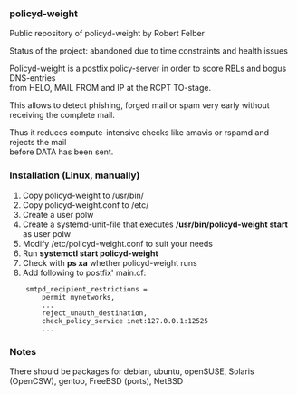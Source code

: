 ### policyd-weight
 

Public repository of policyd-weight by Robert Felber

Status of the project: abandoned due to time constraints and health issues

Policyd-weight is a postfix policy-server in order to score RBLs and bogus DNS-entries<br>
from HELO, MAIL FROM and IP at the RCPT TO-stage.

This allows to detect phishing, forged mail or spam very early without receiving the complete mail.

Thus it reduces compute-intensive checks like amavis or rspamd and rejects the mail<br>
before DATA has been sent.


### Installation (Linux, manually)

1. Copy policyd-weight to /usr/bin/
2. Copy policyd-weight.conf to /etc/
3. Create a user polw
4. Create a systemd-unit-file that executes <b>/usr/bin/policyd-weight start</b> as user polw
5. Modify /etc/policyd-weight.conf to suit your needs
6. Run <b>systemctl start policyd-weight</b>
7. Check with <b>ps xa</b> whether policyd-weight runs
8. Add following to postfix' main.cf:

```
    smtpd_recipient_restrictions =
        permit_mynetworks,
        ...
        reject_unauth_destination,
        check_policy_service inet:127.0.0.1:12525
        ...
```

### Notes

There should be packages for debian, ubuntu, openSUSE, Solaris (OpenCSW), gentoo, FreeBSD (ports), NetBSD
